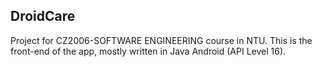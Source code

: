 ## DroidCare
Project for CZ2006-SOFTWARE ENGINEERING course in NTU. This is the front-end of
the app, mostly written in Java Android (API Level 16).
